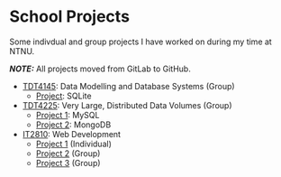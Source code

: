 # School Projects

Some indivdual and group projects I have worked on during my time at NTNU.

**_NOTE:_** All projects moved from GitLab to GitHub.

- [TDT4145](TDT4145): Data Modelling and Database Systems (Group)
  - [Project](TDT4145/databased): SQLite
- [TDT4225](TDT4225): Very Large, Distributed Data Volumes (Group)
  - [Project 1](TDT4225/databased2): MySQL
  - [Project 2](TDT4225/databased3): MongoDB
- [IT2810](IT2810): Web Development
  - [Project 1](IT2810/prosjekt-1) (Individual)
  - [Project 2](IT2810/prosjekt-2) (Group)
  - [Project 3](IT2810/prosjekt-3) (Group)
